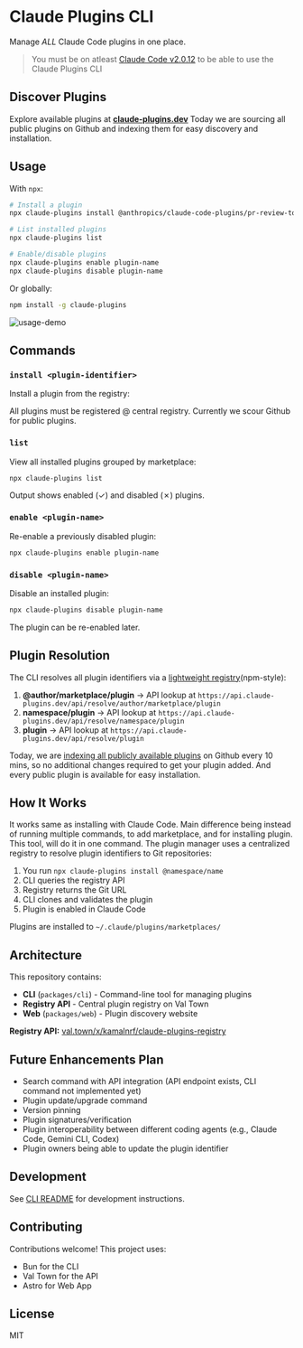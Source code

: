 # Claude Plugins CLI

Manage _ALL_ Claude Code plugins in one place.

> You must be on atleast [Claude Code v2.0.12](https://x.com/claudeai/status/1976332881409737124) to be able to use the Claude Plugins CLI

## Discover Plugins

Explore available plugins at **[claude-plugins.dev](https://claude-plugins.dev)**
Today we are sourcing all public plugins on Github and indexing them for easy discovery and installation.

## Usage

With `npx`:

```bash
# Install a plugin
npx claude-plugins install @anthropics/claude-code-plugins/pr-review-toolkit

# List installed plugins
npx claude-plugins list

# Enable/disable plugins
npx claude-plugins enable plugin-name
npx claude-plugins disable plugin-name
```

Or globally:

```bash
npm install -g claude-plugins
```

![usage-demo](https://github.com/user-attachments/assets/45598f81-1718-4c5b-9824-37e4f297fc61)

## Commands

### `install <plugin-identifier>`

Install a plugin from the registry:

All plugins must be registered @ central registry. Currently we scour Github for public plugins.

### `list`

View all installed plugins grouped by marketplace:

```bash
npx claude-plugins list
```

Output shows enabled (✓) and disabled (✗) plugins.

### `enable <plugin-name>`

Re-enable a previously disabled plugin:

```bash
npx claude-plugins enable plugin-name
```

### `disable <plugin-name>`

Disable an installed plugin:

```bash
npx claude-plugins disable plugin-name
```

The plugin can be re-enabled later.

## Plugin Resolution

The CLI resolves all plugin identifiers via a [lightweight registry](https://www.val.town/x/kamalnrf/claude-plugins-registry)(npm-style):

1. **@author/marketplace/plugin** → API lookup at `https://api.claude-plugins.dev/api/resolve/author/marketplace/plugin`
2. **namespace/plugin** → API lookup at `https://api.claude-plugins.dev/api/resolve/namespace/plugin`
3. **plugin** → API lookup at `https://api.claude-plugins.dev/api/resolve/plugin`

Today, we are [indexing all publicly available plugins](https://www.val.town/x/kamalnrf/claude-plugins-registry) on Github every 10 mins, so no additional changes required to get your plugin added. And every public plugin is available for easy installation.

## How It Works

It works same as installing with Claude Code. Main difference being instead of running multiple commands, to add marketplace, and for installing plugin. This tool, will do it in one command. The plugin manager uses a centralized registry to resolve plugin identifiers to Git repositories:

1. You run `npx claude-plugins install @namespace/name`
2. CLI queries the registry API
3. Registry returns the Git URL
4. CLI clones and validates the plugin
5. Plugin is enabled in Claude Code

Plugins are installed to `~/.claude/plugins/marketplaces/`

## Architecture

This repository contains:

- **CLI** (`packages/cli`) - Command-line tool for managing plugins
- **Registry API** - Central plugin registry on Val Town
- **Web** (`packages/web`) - Plugin discovery website

**Registry API:** [val.town/x/kamalnrf/claude-plugins-registry](https://www.val.town/x/kamalnrf/claude-plugins-registry)

## Future Enhancements Plan

- Search command with API integration (API endpoint exists, CLI command not implemented yet)
- Plugin update/upgrade command
- Version pinning
- Plugin signatures/verification
- Plugin interoperability between different coding agents (e.g., Claude Code, Gemini CLI, Codex)
- Plugin owners being able to update the plugin identifier

## Development

See [CLI README](packages/cli/README.md) for development instructions.

## Contributing

Contributions welcome! This project uses:

- Bun for the CLI
- Val Town for the API
- Astro for Web App

## License

MIT

